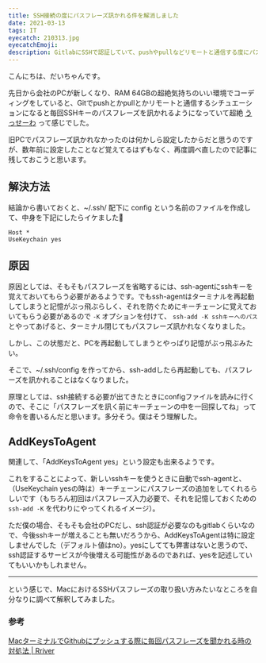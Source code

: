 ```yaml
---
title: SSH接続の度にパスフレーズ訊かれる件を解消しました
date: 2021-03-13
tags: IT
eyecatch: 210313.jpg
eyecatchEmoji:
description: GitlabにSSHで認証していて、pushやpullなどリモートと通信する度にパスフレーズを求められるのが非効率だったので解消しました。
---
```


こんにちは、だいちゃんです。

先日から会社のPCが新しくなり、RAM 64GBの超絶気持ちのいい環境でコーディングをしていると、Gitでpushとかpullとかリモートと通信するシチュエーションになると毎回SSHキーのパスフレーズを訊かれるようになっていて超絶 [うっせーわ](https://amzn.to/3tcaUVt) って感じでした。

旧PCでパスフレーズ訊かれなかったのは何かしら設定したからだと思うのですが、数年前に設定したことなど覚えてるはずもなく、再度調べ直したので記事に残しておこうと思います。


## 解決方法

結論から書いておくと、~/.ssh/ 配下に config という名前のファイルを作成して、中身を下記にしたらイケました🎉

```
Host *
UseKeychain yes
```


## 原因

原因としては、そもそもパスフレーズを省略するには、ssh-agentにsshキーを覚えておいてもらう必要があるようです。でもssh-agentはターミナルを再起動してしまうと記憶がぶっ飛ぶらしく、それを防ぐためにキーチェーンに覚えておいてもらう必要があるので `-K` オプションを付けて、 `ssh-add -K sshキーへのパス` とやってあげると、ターミナル閉じてもパスフレーズ訊かれなくなりました。

しかし、この状態だと、PCを再起動してしまうとやっぱり記憶がぶっ飛ぶみたい。

そこで、~/.ssh/config を作ってから、ssh-addしたら再起動しても、パスフレーズを訊かれることはなくなりました。

原理としては、ssh接続する必要が出てきたときにconfigファイルを読みに行くので、そこに「パスフレーズを訊く前にキーチェーンの中を一回探してね」って命令を書いるんだと思います。多分そう。僕はそう理解した。


## AddKeysToAgent

関連して、「AddKeysToAgent yes」という設定も出来るようです。

これをすることによって、新しいsshキーを使うときに自動でssh-agentと、（UseKeychain yesの時は）キーチェーンにパスフレーズの追加をしてくれるらしいです（もちろん初回はパスフレーズ入力必要で、それを記憶しておくための `ssh-add -K` を代わりにやってくれるイメージ）。

ただ僕の場合、そもそも会社のPCだし、ssh認証が必要なのもgitlabくらいなので、今後sshキーが増えることも無いだろうから、AddKeysToAgentは特に設定しませんでした（デフォルト値はno）。yesにしてても弊害はないと思うので、ssh認証するサービスが今後増える可能性があるのであれば、yesを記述していてもいいかもしれません。


-----

という感じで、MacにおけるSSHパスフレーズの取り扱い方みたいなところを自分なりに調べて解釈してみました。

### 参考

[MacターミナルでGithubにプッシュする際に毎回パスフレーズを聞かれる時の対処法 | Rriver](https://parashuto.com/rriver/tools/github-push-asks-passphrase-every-time)
